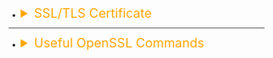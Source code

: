 -   <details><summary style="font-size:25px;color:Orange">SSL/TLS Certificate</summary>

    An **SSL/TLS certificate** is a digital certificate that authenticates a website’s identity and enables an encrypted connection between a client (browser) and a server. It ensures that data transmitted over the internet remains **secure, encrypted, and tamper-proof** by using **SSL (Secure Sockets Layer)** or **TLS (Transport Layer Security)** protocols.

    #### Components of an SSL/TLS Certificate

    1. **Public Key (Leaf Certificate)**

        - A cryptographic key embedded in the certificate.
        - Used for encrypting data sent from the client (browser) to the server.
        - Part of the **asymmetric encryption process** (public-private key pair).

    2. **Private Key**

        - A **secret key** stored securely on the server.
        - Used to **decrypt** data encrypted by the public key.
        - Never shared publicly, ensuring security of communication.

    3. **Certificate Chain (Chain of Trust)**

        - A hierarchy that links a server’s SSL/TLS certificate to a **trusted root CA**.
        - Includes:
            - **Root Certificate**: Issued by a trusted CA.
            - **Intermediate Certificates**: Bridge between the Root CA and the end-user certificate.
            - **Leaf Certificate**: The actual SSL/TLS certificate installed on the website.

    4. **Certificate Authority (CA)**

        - A **trusted organization** that issues and verifies SSL/TLS certificates.
        - Ensures the legitimacy of a domain or organization.
        - Examples: **DigiCert**, **Let’s Encrypt**, **GlobalSign**, **Sectigo**.

    5. **Digital Signature**

        - A cryptographic signature by the CA that proves the certificate’s authenticity.
        - Verifies that the certificate has not been altered or compromised.

    6. **Common Name (CN) / Subject Alternative Name (SAN)**

        - **Common Name (CN)**: The domain name the certificate is issued for (e.g., `example.com`).
        - **Subject Alternative Name (SAN)**: Additional domains/subdomains covered under a single certificate (e.g., `www.example.com`, `mail.example.com`).

    7. **Validity Period**

        - Specifies the **start and expiration date** of the certificate.
        - Typically valid for **90 days (Let's Encrypt) to 1-2 years (Commercial CAs)**.

    8. **Fingerprint / Hashing Algorithm**

        - A unique **hash value** (e.g., **SHA-256**) generated for the certificate.
        - Used for integrity verification to detect tampering.

    #### Types of SSL/TLS Certificates

    1. **Domain Validated (DV) Certificates**

        - Provides **basic encryption** and verifies only domain ownership.
        - **Issued quickly** (usually within minutes).
        - Ideal for **blogs, personal websites, and small businesses**.

    2. **Organization Validated (OV) Certificates**

        - Verifies both **domain ownership** and **organization details** (e.g., company name, location).
        - Requires manual verification by the CA.
        - Suitable for **business websites and e-commerce stores**.

    3. **Extended Validation (EV) Certificates**

        - Provides **highest level of authentication and trust**.
        - Verifies **business identity, legal status, and physical existence**.
        - Displays a **company name in the browser address bar** (on some browsers).
        - Ideal for **banks, financial institutions, and large enterprises**.

    4. **Wildcard Certificates**

        - Secures a **primary domain and all its subdomains**.
        - Example: A wildcard certificate for `*.example.com` covers:
            - `www.example.com`
            - `mail.example.com`
            - `blog.example.com`

    5. **Multi-Domain (SAN) Certificates**

        - Protects multiple different domain names under a single certificate.
        - Useful for organizations managing **multiple websites**.

    6. **Self-Signed Certificates**

        - Generated internally without a trusted CA.
        - **Not recommended for public websites** due to browser security warnings.
        - Used for **internal testing and development environments**.

    #### SSL/TLS Handshake Process

    1. **Client Hello**: The browser sends a request to the server, listing supported SSL/TLS versions and cipher suites.
    2. **Server Hello**: The server responds with an SSL/TLS certificate and chosen encryption method.
    3. **Certificate Verification**: The browser verifies the certificate’s authenticity against the CA.
    4. **Key Exchange**:
        - For **RSA encryption**, the client encrypts a session key using the server’s **public key**.
        - For **ECDHE (Elliptic Curve Diffie-Hellman)**, both client and server generate a shared key.
    5. **Session Key Generation**: The server decrypts the session key using its **private key**.
    6. **Secure Communication Established**: Both client and server use the session key for encrypted communication.

    #### Common SSL/TLS Terms and Concepts

    1. **TLS vs. SSL**:

        - **SSL (Secure Sockets Layer)** is the older protocol (SSL 2.0, SSL 3.0).
        - **TLS (Transport Layer Security)** is the modern and secure version (TLS 1.2, TLS 1.3).
        - **TLS 1.3** is the latest version, offering improved performance and security.

    2. **Cipher Suites**: A set of cryptographic algorithms used for securing SSL/TLS connections.

        - Includes:
            - **Key Exchange Algorithm** (RSA, ECDHE)
            - **Symmetric Encryption Algorithm** (AES, ChaCha20)
            - **Hashing Algorithm** (SHA-256, SHA-384)

    3. **Perfect Forward Secrecy (PFS)**: Ensures that **compromising a single session key does not affect past or future sessions**.

        - Uses **Diffie-Hellman key exchange** (DHE, ECDHE).

    4. **SSL/TLS Offloading**: Offloads SSL encryption/decryption to a **load balancer or CDN** (e.g., AWS CloudFront, AWS ELB).

    5. **HSTS (HTTP Strict Transport Security)**: Forces all traffic to use **HTTPS** to prevent downgrade attacks.

    6. **Certificate Transparency (CT)**: A Google initiative to detect fraudulent SSL certificates.

    #### **How to Obtain and Install an SSL/TLS Certificate**

    1.  **Generate a Certificate Signing Request (CSR)**:

        -   Run the following command to generate a **CSR and private key**:
            ```bash
            openssl req -new -newkey rsa:2048 -nodes -keyout private_key.pem -out csr.pem
            ```
        -   Provide details like **Common Name (CN), Organization, and Country**.

    2.  **Submit CSR to a Certificate Authority (CA)**:

        -   Choose a trusted CA (e.g., Let's Encrypt, DigiCert, Sectigo).
        -   Upload the **CSR file** and complete domain verification.

    3.  **Install the Certificate on the Server**:

        -   Upload the issued certificate (`certificate.crt`) and CA bundle (`ca_bundle.crt`).
        -   Configure the web server to use SSL:

            **For Apache**:

            ```bash
            SSLCertificateFile /path/to/certificate.crt
            SSLCertificateKeyFile /path/to/private_key.pem
            SSLCertificateChainFile /path/to/ca_bundle.crt
            ```

            **For Nginx**:

            ```bash
            ssl_certificate /path/to/certificate.crt;
            ssl_certificate_key /path/to/private_key.pem;
            ```

    4.  **Verify the SSL/TLS Installation**:

        -   Test using an SSL checker like [SSL Labs](https://www.ssllabs.com/ssltest/).

    </details>

---

-   <details><summary style="font-size:25px;color:Orange">Useful OpenSSL Commands</summary>

    -   `$ openssl genpkey -algorithm RSA -out private_key.pem` -> Generate a new private key

    -   `$ openssl req -new -key private_key.pem -out request.csr` -> Generate a CSR (Certificate Signing Request)

    -   `$ openssl req -x509 -days 365 -key private_key.pem -in request.csr -out certificate.crt` -> Generate a self-signed certificate

    -   `$ openssl x509 -in certificate.crt -out certificate.pem -outform PEM` -> Convert a certificate to PEM format

    -   `$ openssl rsa -check -in private_key.pem` -> Check a private key

    -   `$ openssl x509 -text -noout -in certificate.crt` -> Validate the certificate

    -   Verify a certificate and key match

        -   `$ openssl x509 -in certificate.crt -text -noout

            -   `openssl x509 -noout -modulus -in certificate.crt`:

                -   Reads the certificate file (certificate.crt).
                -   Extracts the modulus (a large integer used in cryptographic key pairs).
                -   `-noout` ensures only the modulus is printed (no other metadata).

            -   `| openssl md5`:

                -   Computes the MD5 hash of the modulus for easier comparison.

        -   `$ openssl rsa -noout -modulus -in private_key.pem | openssl md5`

            -   `openssl rsa -noout -modulus -in private_key.pem`:

                -   Reads the private key file (private_key.pem).
                -   Extracts the modulus of the key.
                -   `-noout` ensures only the modulus is printed.

            -   `| openssl md5`:

                -   Computes the MD5 hash of the modulus for easier comparison.

    -   `$ openssl enc -aes-256-cbc -salt -in file.txt -out file.enc` -> Encrypt a file

    -   `$ openssl enc -d -aes-256-cbc -in file.enc -out file.txt` -> Decrypt a file

    -   `$ openssl pkcs12 -export -out certificate.pfx -inkey private_key.pem -in certificate.crt` -> Create a PKCS12 (PFX) file

    -   `$ openssl pkcs12 -in certificate.pfx -nocerts -out private_key.pem` -> Extract a private key from a PKCS12 (PFX) file

    -   `$ openssl pkcs12 -in certificate.pfx -clcerts -nokeys -out certificate.crt` -> Extract a certificate from a PKCS12 (PFX) file

    </details>
